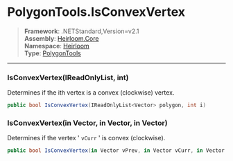 # PolygonTools.IsConvexVertex

> **Framework**: .NETStandard,Version=v2.1  
> **Assembly**: [Heirloom.Core][0]  
> **Namespace**: [Heirloom][0]  
> **Type**: [PolygonTools][1]  

--------------------------------------------------------------------------------

### IsConvexVertex(IReadOnlyList<Vector>, int)

Determines if the ith vertex is a convex (clockwise) vertex.

```cs
public bool IsConvexVertex(IReadOnlyList<Vector> polygon, int i)
```

### IsConvexVertex(in Vector, in Vector, in Vector)

Determines if the vertex ' `vCurr` ' is convex (clockwise).

```cs
public bool IsConvexVertex(in Vector vPrev, in Vector vCurr, in Vector vNext)
```

[0]: ..\Heirloom.Core.md
[1]: Heirloom.PolygonTools.md
